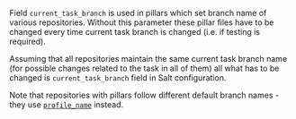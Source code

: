 
Field `current_task_branch` is used in pillars which set branch name
of various repositories. Without this parameter these pillar files
have to be changed every time current task branch is changed
(i.e. if testing is required).

Assuming that all repositories maintain the same current task branch name
(for possible changes related to the task in all of them)
all what has to be changed is `current_task_branch` field in
Salt configuration.

Note that repositories with pillars follow different default branch names -
they use [`profile_name`][1] instead.

[1]: /docs/configs/common/this_system_keys/profile_name/readme.md


